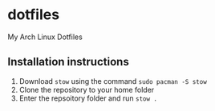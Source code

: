 # dotfiles
My Arch Linux Dotfiles

## Installation instructions
1. Download `stow` using the command `sudo pacman -S stow`
2. Clone the repository to your home folder
3. Enter the repsoitory folder and run `stow .`
